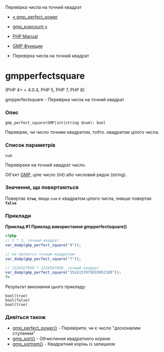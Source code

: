 Перевірка числа на точний квадрат

-   [« gmp\_perfect\_power](function.gmp-perfect-power.html)
    
-   [gmp\_popcount »](function.gmp-popcount.html)
    
-   [PHP Manual](index.html)
    
-   [GMP Функции](ref.gmp.html)
    
-   Перевірка числа на точний квадрат
    

# gmpperfectsquare

(PHP 4> = 4.0.4, PHP 5, PHP 7, PHP 8)

gmpperfectsquare - Перевірка числа на точний квадрат

### Опис

```methodsynopsis
gmp_perfect_square(GMP|int|string $num): bool
```

Перевіряє, чи число точним квадратом, тобто. квадратом цілого числа.

### Список параметрів

`num`

Перевірене на точний квадрат число.

Об'єкт [GMP](class.gmp.html), ціле число (int) або числовий рядок (string).

### Значення, що повертаються

Повертає **`true`**, якщо `num` є квадратом цілого числа, інакше повертає **`false`**

### Приклади

**Приклад #1 Приклад використання **gmpperfectsquare()****

```php
<?php
// 3 * 3, точный квадрат
var_dump(gmp_perfect_square("9"));

// не является точным квадратом
var_dump(gmp_perfect_square("7"));

// 1234567890 * 1234567890, точный квадрат
var_dump(gmp_perfect_square("1524157875019052100"));
?>
```

Результат виконання цього прикладу:

```
bool(true)
bool(false)
bool(true)
```

### Дивіться також

-   [gmp\_perfect\_power()](function.gmp-perfect-power.html) - Перевірити, чи є число "досконалим ступенем"
-   [gmp\_sqrt()](function.gmp-sqrt.html) - Обчислення квадратного кореня
-   [gmp\_sqrtrem()](function.gmp-sqrtrem.html) - Квадратний корінь із залишком